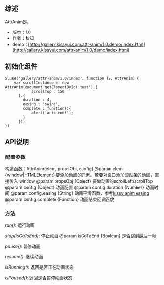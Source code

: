 ## 综述

AttrAnim是。

* 版本：1.0
* 作者：秋知
* demo：[http://gallery.kissyui.com/attr-anim/1.0/demo/index.html](http://gallery.kissyui.com/attr-anim/1.0/demo/index.html)

## 初始化组件
		
    S.use('gallery/attr-anim/1.0/index', function (S, AttrAnim) {
    	var scrollInstance =  new AttrAnim(document.getElementById('test'),{
                scrollTop : 150
          },{
            duration : 4,
            easing : 'swing',
            complete : function(){
                alert('anim end!');
            }
          });
    })
	
	

## API说明

### 配置参数

构造函数：AttrAnim(elem, propsObj, config)
@param elem {window|HTMLElement} 要添加动画的元素。若要对窗口添加滚动条的动画，直接传入 window
@param propsObj {Object} 要做动画的scrollLeft/scrollTop
@param config {Object} 动画配置
@param config.duration {Number} 动画时间
@param config.easing {String} 动画平滑函数，参考[kissy anim easing](http://docs.kissyui.com/1.4/docs/html/demo/anim/easing.html#easing-visual)
@param config.complete {Function} 动画结束回调函数

### 方法

*run()*: 运行动画

*stop(isGoToEnd)*: 停止动画
@param isGoToEnd {Boolean} 是否跳到最后一帧

*pause()*: 暂停动画

*resume()*: 继续动画 

*isRunning()*: 返回是否正在动画状态

*isPaused()*: 返回是否暂停动画状态